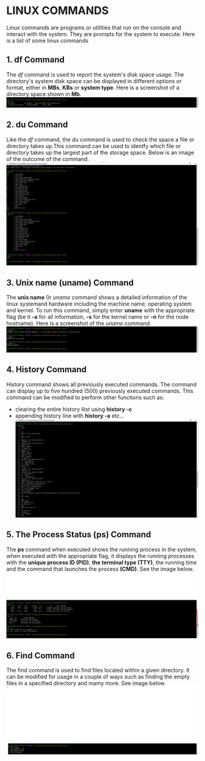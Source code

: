 # LINUX COMMANDS
Linux commands are programs or utilities that run on the console and interact with the system. They are prompts for the system to execute.
Here is a list of some linux commands
## 1. df Command
The _df_ command is used to report the system's disk space usage. The directory's system disk space can be displayed in different options or format, either in **MBs**, **KBs** or **system type**. Here is a screenshot of a directory space shown in **Mb**. ![df command](df%20command.png)
## 2. du Command
Like the _df_ command, the _du_ command is used to check the space a file or directory takes up.This command can be used to identfy which file or directory takes up the largest part of the storage space. Below is an image of the outcome of the command. ![du command](du%20command.jpg)
## 3. Unix name (uname) Command
The **unix name** 0r _uname_ command shows a detailed information of the linux systemand hardware including the machine name, operating system and kernel. To run this command, simply enter **uname** with the appropriate flag (be it **-a** for all information, **-s** for the kernel name or **-n** for the node hostname). Here is a screenshot of the _uname_ command. ![uname command outcome](uname%20command.jpg)
## 4. History Command
History command shows all previously executed commands. The command can display up to five hundred (500) previously executed commands. This command can be modified to perform other functions such as:
* clearing the entire history llist using **history -c**
* appending history line with **history -a** etc...
![History command output](His.%20cmmand.jpg)
## 5. The Process Status (ps) Command
The **ps** command when executed shows the running process in the system, when executed with the appropriate flag, it displays the running processes with the **unique process ID (PID)**, **the terminal type (TTY)**, the running time and the command that launches the process **(CMD)**. See the image below.
![](ps%20command.jpg)
## 6. Find Command
The find command is used to find files located within a given directory. It can be modified for usage in a couple of ways such as finding the empty files in a specified directory and mamy more. See image below.
![output of executed find cmmand](find%20command.jpg)